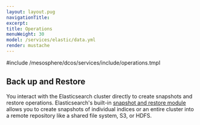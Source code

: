 ```yaml
---
layout: layout.pug
navigationTitle:
excerpt:
title: Operations
menuWeight: 30
model: /services/elastic/data.yml
render: mustache
---
```


#include /mesosphere/dcos/services/include/operations.tmpl

## Back up and Restore

You interact with the Elasticsearch cluster directly to create snapshots and restore operations. Elasticsearch's built-in [snapshot and restore module](https://www.elastic.co/guide/en/elasticsearch/reference/current/modules-snapshots.html) allows you to create snapshots of individual indices or an entire cluster into a remote repository like a shared file system, S3, or HDFS.
